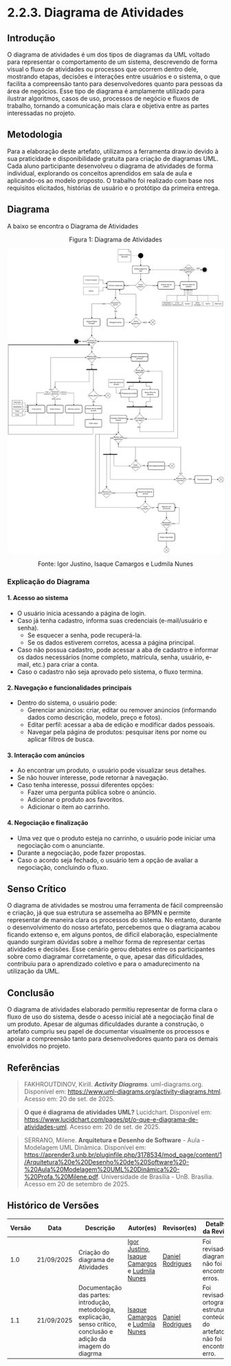# 2.2.3. Diagrama de Atividades

## Introdução 

O diagrama de atividades é um dos tipos de diagramas da UML voltado para representar o comportamento de um sistema, descrevendo de forma visual o fluxo de atividades ou processos que ocorrem dentro dele, mostrando etapas, decisões e interações entre usuários e o sistema, o que facilita a compreensão tanto para desenvolvedores quanto para pessoas da área de negócios. Esse tipo de diagrama é amplamente utilizado para ilustrar algoritmos, casos de uso, processos de negócio e fluxos de trabalho, tornando a comunicação mais clara e objetiva entre as partes interessadas no projeto.


## Metodologia 

Para a elaboração deste artefato, utilizamos a ferramenta draw.io devido à sua praticidade e disponibilidade gratuita para criação de diagramas UML. Cada aluno participante desenvolveu o diagrama de atividades de forma individual, explorando os conceitos aprendidos em sala de aula e aplicando-os ao modelo proposto. O trabalho foi realizado com base nos requisitos elicitados, histórias de usuário e o protótipo da primeira entrega.

## Diagrama 

A baixo se encontra o Diagrama de Atividades

<p align="center" style="font-size: 12;">
Figura 1: Diagrama de Atividades
</p>

![diagrama_de_atividades](/../Assets/diagrama_atividades.png)

<p align="center" style="font-size: 12;">
Fonte: Igor Justino, Isaque Camargos e Ludmila Nunes
</p>

### Explicação do Diagrama

#### 1. Acesso ao sistema

- O usuário inicia acessando a página de login.
- Caso já tenha cadastro, informa suas credenciais (e-mail/usuário e senha).
    - Se esquecer a senha, pode recuperá-la.
    - Se os dados estiverem corretos, acessa a página principal.
- Caso não possua cadastro, pode acessar a aba de cadastro e informar os dados necessários (nome completo, matrícula, senha, usuário, e-mail, etc.) para criar a conta.
- Caso o cadastro não seja aprovado pelo sistema, o fluxo termina. 

#### 2. Navegação e funcionalidades principais

- Dentro do sistema, o usuário pode:
    - Gerenciar anúncios: criar, editar ou remover anúncios (informando dados como descrição, modelo, preço e fotos).
    - Editar perfil: acessar a aba de edição e modificar dados pessoais.
    - Navegar pela página de produtos: pesquisar itens por nome ou aplicar filtros de busca.

#### 3. Interação com anúncios

- Ao encontrar um produto, o usuário pode visualizar seus detalhes.
- Se não houver interesse, pode retornar à navegação.
- Caso tenha interesse, possui diferentes opções:
    - Fazer uma pergunta pública sobre o anúncio.
    - Adicionar o produto aos favoritos.
    - Adicionar o item ao carrinho.

#### 4. Negociação e finalização

- Uma vez que o produto esteja no carrinho, o usuário pode iniciar uma negociação com o anunciante.
- Durante a negociação, pode fazer propostas.
- Caso o acordo seja fechado, o usuário tem a opção de avaliar a negociação, concluindo o fluxo.

## Senso Crítico 

O diagrama de atividades se mostrou uma ferramenta de fácil compreensão e criação, já que sua estrutura se assemelha ao BPMN e permite representar de maneira clara os processos do sistema. No entanto, durante o desenvolvimento do nosso artefato, percebemos que o diagrama acabou ficando extenso e, em alguns pontos, de difícil elaboração, especialmente quando surgiram dúvidas sobre a melhor forma de representar certas atividades e decisões. Esse cenário gerou debates entre os participantes sobre como diagramar corretamente, o que, apesar das dificuldades, contribuiu para o aprendizado coletivo e para o amadurecimento na utilização da UML.

## Conclusão 

O diagrama de atividades elaborado permitiu representar de forma clara o fluxo de uso do sistema, desde o acesso inicial até a negociação final de um produto. Apesar de algumas dificuldades durante a construção, o artefato cumpriu seu papel de documentar visualmente os processos e apoiar a compreensão tanto para desenvolvedores quanto para os demais envolvidos no projeto.


## Referências 


> FAKHROUTDINOV, Kirill. ***Activity Diagrams***. uml-diagrams.org. Disponível em: <https://www.uml-diagrams.org/activity-diagrams.html>. Acesso em: 20 de set. de 2025.

> **O que é diagrama de atividades UML?** Lucidchart. Disponível em: <https://www.lucidchart.com/pages/pt/o-que-e-diagrama-de-atividades-uml>. Acesso em: 20 de set. de 2025. 

> SERRANO, Milene. **Arquitetura e Desenho de Software** - Aula - Modelagem UML Dinâmica. Disponível em: https://aprender3.unb.br/pluginfile.php/3178534/mod_page/content/1/Arquitetura%20e%20Desenho%20de%20Software%20-%20Aula%20Modelagem%20UML%20Dinâmica%20-%20Profa.%20Milene.pdf. Universidade de Brasília - UnB. Brasília. Acesso em 20 de setembro de 2025.

## Histórico de Versões

| Versão | Data | Descrição | Autor(es) | Revisor(es) | Detalhes da Revisão |
| -- | -- | -- | -- | -- | -- |
| 1.0 | 21/09/2025 | Criação do diagrama de Atividades |[Igor Justino](https://github.com/IgorJustino),  [Isaque Camargos](https://github.com/isaqzin) e [Ludmila Nunes](https://github.com/ludmilaaysha) |  [Daniel Rodrigues](https://github.com/DanielRogs) |  Foi revisado o diagrama, não foi encontrado erros. |
| 1.1 | 21/09/2025 | Documentação das partes: introdução, metodologia, explicação, senso crítico, conclusão e adição da imagem do diagrma | [Isaque Camargos](https://github.com/isaqzin) e [Ludmila Nunes](https://github.com/ludmilaaysha) | [Daniel Rodrigues](https://github.com/DanielRogs) | Foi revisado ortografia, estrutura e conteúdo do artefato, não foi encontrado erro.  |
